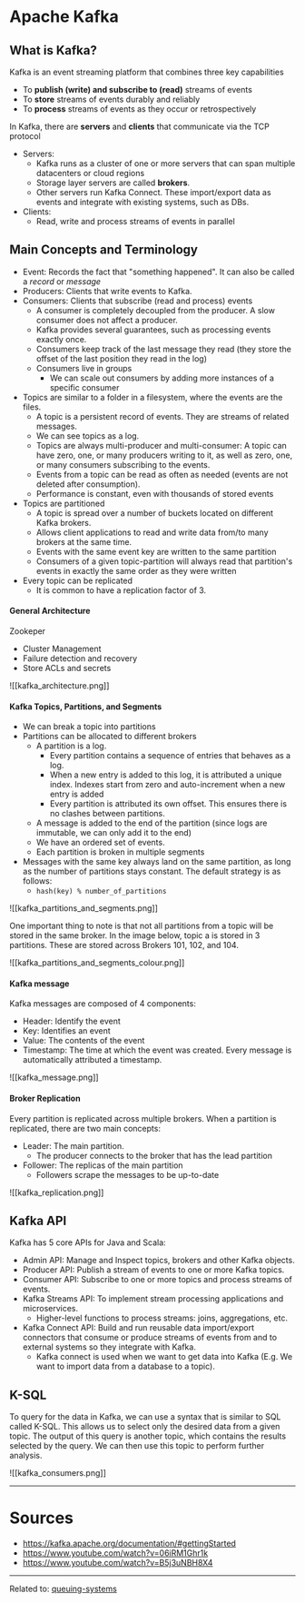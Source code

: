 # Apache Kafka

## What is Kafka?
Kafka is an event streaming platform that combines three key capabilities
- To __publish (write) and subscribe to (read)__ streams of events
- To __store__ streams of events durably and reliably
- To __process__ streams of events as they occur or retrospectively

In Kafka, there are __servers__ and __clients__ that communicate via the TCP protocol
- Servers:
	- Kafka runs as a cluster of one or more servers that can span multiple datacenters or cloud regions
	- Storage layer servers are called __brokers__.
	- Other servers run Kafka Connect. These import/export data as events and integrate with existing systems, such as DBs.
- Clients:
	- Read, write and process streams of events in parallel


## Main Concepts and Terminology
- Event: Records the fact that "something happened". It can also be called a *record* or *message*
- Producers: Clients that write events to Kafka.
- Consumers: Clients that subscribe (read and process) events
	- A consumer is completely decoupled from the producer. A slow consumer does not affect a producer.
	- Kafka provides several guarantees, such as processing events exactly once.
	- Consumers keep track of the last message they read (they store the offset of the last position they read in the log)
	- Consumers live in groups
		- We can scale out consumers by adding more instances of a specific consumer
- Topics are similar to a folder in a filesystem, where the events are the files. 
	- A topic is a persistent record of events. They are streams of related messages. 
	- We can see topics as a log.
	- Topics are always multi-producer and multi-consumer: A topic can have zero, one, or many producers writing to it, as well as zero, one, or many consumers subscribing to the events.
	- Events from a topic can be read as often as needed (events are not deleted after consumption). 
	- Performance is constant, even with thousands of stored events
- Topics are partitioned
	- A topic is spread over a number of buckets located on different Kafka brokers.
	- Allows client applications to read and write data from/to many brokers at the same time.
	- Events with the same event key are written to the same partition
	- Consumers of a given topic-partition will always read that partition's events in exactly the same order as they were written
- Every topic can be replicated
	- It is common to have a replication factor of 3.

#### General Architecture

Zookeper
- Cluster Management
- Failure detection and recovery
- Store ACLs and secrets

![[kafka_architecture.png]]


#### Kafka Topics, Partitions, and Segments
- We can break a topic into partitions
- Partitions can be allocated to different brokers
	- A partition is a log.
		- Every partition contains a sequence of entries that behaves as a log. 
		- When a new entry is added to this log, it is attributed a unique index. Indexes start from zero and auto-increment when a new entry is added
		- Every partition is attributed its own offset. This ensures there is no clashes between partitions.
	- A message is added to the end of the partition (since logs are immutable, we can only add it to the end)
	- We have an ordered set of events.
	- Each partition is broken in multiple segments
- Messages with the same key always land on the same partition, as long as the number of partitions stays constant. The default strategy is as follows:
	- `hash(key) % number_of_partitions`

![[kafka_partitions_and_segments.png]]

One important thing to note is that not all partitions from a topic will be stored in the same broker. In the image below, topic a is stored in 3 partitions. These are stored across Brokers 101, 102, and 104.

![[kafka_partitions_and_segments_colour.png]]

#### Kafka message
Kafka messages are composed of 4 components:
- Header: Identify the event
- Key: Identifies an event
- Value: The contents of the event
- Timestamp: The time at which the event was created. Every message is automatically attributed a timestamp.


![[kafka_message.png]]

#### Broker Replication
Every partition is replicated across multiple brokers. When a partition is replicated, there are two main concepts:
- Leader: The main partition. 
	- The producer connects to the broker that has the lead partition
- Follower: The replicas of the main partition
	- Followers scrape the messages to be up-to-date

![[kafka_replication.png]]

## Kafka API
Kafka has 5 core APIs for Java and Scala:
- Admin API: Manage and Inspect topics, brokers and other Kafka objects.
- Producer API: Publish a stream of events to one or more Kafka topics.
- Consumer API: Subscribe to one or more topics and process streams of events.
- Kafka Streams API: To implement stream processing applications and microservices.
	- Higher-level functions to process streams: joins, aggregations, etc.
- Kafka Connect API: Build and run reusable data import/export connectors that consume or produce streams of events from and to external systems so they integrate with Kafka.
	- Kafka connect is used when we want to get data into Kafka (E.g. We want to import data from a database to a topic).

## K-SQL
To query for the data in Kafka, we can use a syntax that is similar to SQL called K-SQL. This allows us to select only the desired data from a given topic. The output of this query is another topic, which contains the results selected by the query. We can then use this topic to perform further analysis.


![[kafka_consumers.png]]


---

# Sources
- https://kafka.apache.org/documentation/#gettingStarted
- https://www.youtube.com/watch?v=06iRM1Ghr1k
- https://www.youtube.com/watch?v=B5j3uNBH8X4


<hr>

Related to: [queuing-systems](queuing-systems)
